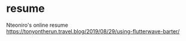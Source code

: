 # resume
Nteoniro's online resume
https://tonyontherun.travel.blog/2019/08/29/using-flutterwave-barter/
